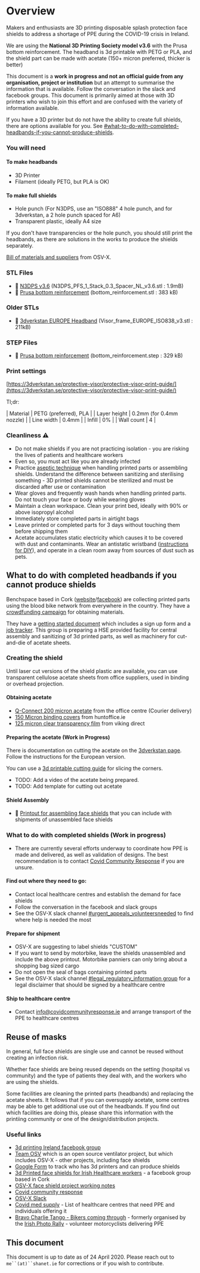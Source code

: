 
# Overview

Makers and enthusiasts are 3D printing disposable splash protection face shields to address a shortage of PPE during the COVID-19 crisis in Ireland.

We are using the **National 3D Printing Society model v3.6** with the Prusa bottom reinforcement. The headband is 3d printable with PETG or PLA, and the shield part can be made with acetate (150+ micron preferred, thicker is better)

This document is a **work in progress and not an official guide from any organisation, project or institution** but an attempt to summarise the information that is available. Follow the conversation in the slack and facebook groups. This document is primarily aimed at those with 3D printers who wish to join this effort and are confused with the variety of information available.

If you have a 3D printer but do not have the ability to create full shields, there are options available for you. See [#what-to-do-with-completed-headbands-if-you-cannot-produce-shields](below).

### You will need

#### To make headbands

- 3D Printer
- Filament (ideally PETG, but PLA is OK)

#### To make full shields

- Hole punch (For N3DPS, use an "ISO888" 4 hole punch, and for 3dverkstan, a 2 hole punch spaced for A6)
- Transparent plastic, ideally A4 size

If you don't have transparencies or the hole punch, you should still print the headbands, as there are solutions in the works to produce the shields separately.

[Bill of materials and suppliers](https://docs.google.com/spreadsheets/d/1P82SjNFjnlUv9jMCV1lQ58hv1xy0e82Laxkcx2OgL20/edit#gid=0) from OSV-X.

### STL Files
- 💾 [N3DPS v3.6](/stl/N3DPS\_PFS\_1\_Stack\_0.3\_Spacer\_NL\_v3.6.stl) (N3DPS\_PFS\_1\_Stack\_0.3\_Spacer\_NL\_v3.6.stl : 1.9mB)
- 💾 [Prusa bottom reinforcement](/stl/bottom_reinforcement.stl) (bottom\_reinforcement.stl : 383 kB) 

### Older STLs
- 💾 [3dverkstan EUROPE Headband](/stl/Visor_frame_EUROPE_ISO838_v3.stl) (Visor\_frame\_EUROPE\_ISO838\_v3.stl : 211kB)


### STEP Files

- 💾 [Prusa bottom reinforcement](/step/bottom_reinforcement.step) (bottom\_reinforcement.step : 329 kB) 

### Print settings

[https://3dverkstan.se/protective-visor/protective-visor-print-guide/](https://3dverkstan.se/protective-visor/protective-visor-print-guide/)

Tl;dr:

| Material      | PETG (preferred), PLA     |
| Layer height  | 0.2mm (for 0.4mm nozzle)  |
| Line width    | 0.4mm                     |
| Infill        | 0%                        |
| Wall count    | 4                         |

### Cleanliness ⚠️

- Do not make shields if you are not practicing isolation - you are risking the lives of patients and healthcare workers
- Even so, you must act like you are already infected
- Practice [aseptic technique](https://www.ncbi.nlm.nih.gov/pmc/articles/PMC4579997/) when handling printed parts or assembling shields. Understand the difference between sanitizing and sterilising something - 3D printed shields cannot be sterilized and must be discarded after use or contamination
- Wear gloves and frequently wash hands when handling printed parts. Do not touch your face or body while wearing gloves
- Maintain a clean workspace. Clean your print bed, ideally with 90% or above isopropyl alcohol
- Immediately store completed parts in airtight bags
- Leave printed or completed parts for 3 days without touching them before shipping them
- Acetate accumulates static electricity which causes it to be covered with dust and contaminants. Wear an antistatic wristband ([instructions for DIY](https://www.instructables.com/id/How-To-Make-A-Grounding-Wrist-Band/)), and operate in a clean room away from sources of dust such as pets.

## What to do with completed headbands if you cannot produce shields

Benchspace based in Cork ([website](https://benchspacecork.ie/3d-printed-faceshield-for-irish-healthcare-workers/)/[facebook](https://www.facebook.com/3dprintedfaceshields)) are collecting printed parts using the blood bike network from everywhere in the country. They have a [crowdfunding campaign](https://www.gofundme.com/f/3d-printed-faceshields-for-frontline-staff) for obtaining materials.

They have a [getting started document](https://docs.google.com/document/d/1fa9RBVyz0xO1DSHTA3a_CUmjIGVTAJh6QOq5_PqGjqQ/edit) which includes a sign up form and a [job tracker](https://ppe-hub.ie/login#/dashboard). This group is preparing a HSE provided facility for central assembly and sanitizing of 3d printed parts, as well as machinery for cut-and-die of acetate sheets.

### Creating the shield

Until laser cut versions of the shield plastic are available, you can use transparent cellulose acetate sheets from office suppliers, used in binding or overhead projection.

#### Obtaining acetate

- [Q-Connect 200 micron acetate](https://www.theofficecentre.ie/q-connect-clear-a4-pvc-binding-covers-250-micron-pack-of-100-kf24011--5?fbclid=IwAR05Gf-6n0NugTUoxUMnn7gsRlD37Dx_0PgHNm7_RDUdI0YSgFI4KmAjmLU%C3%A1) from the office centre (Courier delivery)
- [150 Micron binding covers](https://www.huntoffice.ie/5-star-office-comb-binding-covers-pvc-150-micron-a4-clear-pack-100-916345.html) from huntoffice.ie
- [125 micron clear transparency film](https://www.vikingdirect.ie/en/office-depot-a4-clear-transparency-film-for-colour-laser-printers-125-micron-pack-of-50-p-5752341) from viking direct

#### Preparing the acetate (Work in Progress)

There is documentation on cutting the acetate on the [3dverkstan page](https://3dverkstan.se/protective-visor/protective-visor-versions/). Follow the instructions for the European version. 

You can use a [3d printable cutting guide](https://www.thingiverse.com/thing:4251419) for slicing the corners.

- TODO: Add a video of the acetate being prepared.
- TODO: Add template for cutting out acetate

#### Shield Assembly

- 💾 [Printout for assembling face shields](pdf/how-to-assemble-face-shield.pdf) that you can include with shipments of unassembled face shields

### What to do with completed shields (Work in progress)

- There are currently several efforts underway to coordinate how PPE is made and delivered, as well as validation of designs. The best recommendation is to contact [Covid Community Response](https://covidcommunityresponse.ie/) if you are unsure.

#### Find out where they need to go:

- Contact local healthcare centres and establish the demand for face shields
- Follow the conversation in the facebook and slack groups
- See the OSV-X slack channel [#urgent\_appeals\_volunteersneeded](https://app.slack.com/client/T01049EC3AN/C010FFHV5FC/) to find where help is needed the most

#### Prepare for shipment

- OSV-X are suggesting to label shields "CUSTOM"
- If you want to send by motorbike, leave the shields unassembled and include the above printout. Motorbike panniers can only bring about a shopping bag sized cargo
- Do not open the seal of bags containing printed parts
- See the OSV-X slack channel [#legal\_regulatory\_information group](https://app.slack.com/client/T01049EC3AN) for a legal disclaimer that should be signed by a healthcare centre

#### Ship to healthcare centre

- Contact info@covidcommunityresponse.ie and arrange transport of the PPE to healthcare centres

## Reuse of masks

In general, full face shields are single use and cannot be reused without creating an infection risk.

Whether face shields are being reused depends on the setting (hospital vs community) and the type of patients they deal with, and the workers who are using the shields.

Some facilities are cleaning the printed parts (headbands) and replacing the acetate sheets. It follows that if you can oversupply acetate, some centres may be able to get additional use out of the headbands. If you find out which facilities are doing this, please share this information with the printiing community or one of the design/distribution projects.

### Useful links

- [3d printing Ireland facebook group](https://www.facebook.com/groups/3dprintingireland)
- [Team OSV](https://www.teamosv.com/) which is an open source ventilator project, but which includes OSV-X - other projects, including face shields
- [Google Form](https://forms.gle/iBgn1YcejnERhFzx9) to track who has 3d printers and can produce shields
- [3d Printed face shields for Irish Healthcare workers](https://www.facebook.com/104090071254209/posts/104128811250335/?d=n) - a facebook group based in Cork 
- [OSV-X face shield project working notes](https://docs.google.com/document/d/1hrgpJx-KlVm7Zv1EhKEWJzXrp8pYcDepGpfr0J4zAzk/edit)
- [Covid community response](https://covidcommunityresponse.ie/)
- [OSV-X Slack](https://join.slack.com/t/osv-x/shared_invite/zt-cz1m3vck-Cx23KdEYUSVAKmSpd4_C3Q) 
- [Covid med supply](https://covidmedsupply.org/) - List of healthcare centres that need PPE and individuals offering it
- [Bravo Charlie Tango - Bikers coming through](https://www.facebook.com/bravocharlietango1) - formerly organised by the [Irish Photo Rally](https://www.facebook.com/groups/380561575647815/) - volunteer motorcyclists delivering PPE

## This document

This document is up to date as of 24 April 2020. Please reach out to `me``(at)``shanet.ie` for corrections or if you wish to contribute.
